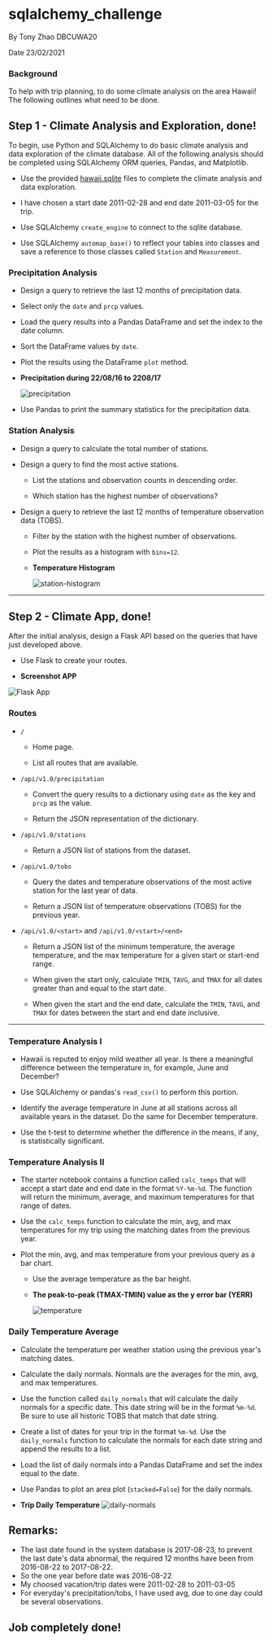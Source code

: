 # sqlalchemy_challenge

By Tony Zhao DBCUWA20

Date 23/02/2021

### Background

To help with trip planning, to do some climate analysis on the area Hawaii! The following outlines what need to be done.

## Step 1 - Climate Analysis and Exploration, done!

To begin, use Python and SQLAlchemy to do basic climate analysis and data exploration of the climate database. All of the following analysis should be completed using SQLAlchemy ORM queries, Pandas, and Matplotlib.

* Use the provided [hawaii.sqlite](Resources/hawaii.sqlite) files to complete the climate analysis and data exploration.

* I have chosen a start date 2011-02-28 and end date 2011-03-05 for the trip. 

* Use SQLAlchemy `create_engine` to connect to the sqlite database.

* Use SQLAlchemy `automap_base()` to reflect your tables into classes and save a reference to those classes called `Station` and `Measurement`.

### Precipitation Analysis

* Design a query to retrieve the last 12 months of precipitation data.

* Select only the `date` and `prcp` values.

* Load the query results into a Pandas DataFrame and set the index to the date column.

* Sort the DataFrame values by `date`.

* Plot the results using the DataFrame `plot` method.

* **Precipitation during 22/08/16 to 2208/17**

  ![precipitation](Images/precipitation.PNG)

* Use Pandas to print the summary statistics for the precipitation data.

### Station Analysis

* Design a query to calculate the total number of stations.

* Design a query to find the most active stations.

  * List the stations and observation counts in descending order.

  * Which station has the highest number of observations?

* Design a query to retrieve the last 12 months of temperature observation data (TOBS).

  * Filter by the station with the highest number of observations.

  * Plot the results as a histogram with `bins=12`.
  
  * **Temperature Histogram**

    ![station-histogram](Images/tem_hist.PNG)

- - -

## Step 2 - Climate App, done!

After the initial analysis, design a Flask API based on the queries that have just developed above.

* Use Flask to create your routes.

* **Screenshot APP**

![Flask App](Images/app.PNG)

### Routes

* `/`

  * Home page.

  * List all routes that are available.

* `/api/v1.0/precipitation`

  * Convert the query results to a dictionary using `date` as the key and `prcp` as the value.

  * Return the JSON representation of the dictionary.

* `/api/v1.0/stations`

  * Return a JSON list of stations from the dataset.

* `/api/v1.0/tobs`
  * Query the dates and temperature observations of the most active station for the last year of data.
  
  * Return a JSON list of temperature observations (TOBS) for the previous year.

* `/api/v1.0/<start>` and `/api/v1.0/<start>/<end>`

  * Return a JSON list of the minimum temperature, the average temperature, and the max temperature for a given start or start-end range.

  * When given the start only, calculate `TMIN`, `TAVG`, and `TMAX` for all dates greater than and equal to the start date.

  * When given the start and the end date, calculate the `TMIN`, `TAVG`, and `TMAX` for dates between the start and end date inclusive.

- - -

### Temperature Analysis I

* Hawaii is reputed to enjoy mild weather all year. Is there a meaningful difference between the temperature in, for example, June and December?

* Use SQLAlchemy or pandas's `read_csv()` to perform this portion.

* Identify the average temperature in June at all stations across all available years in the dataset. Do the same for December temperature.

* Use the t-test to determine whether the difference in the means, if any, is statistically significant. 

### Temperature Analysis II

* The starter notebook contains a function called `calc_temps` that will accept a start date and end date in the format `%Y-%m-%d`. The function will return the minimum, average, and maximum temperatures for that range of dates.

* Use the `calc_temps` function to calculate the min, avg, and max temperatures for my trip using the matching dates from the previous year.

* Plot the min, avg, and max temperature from your previous query as a bar chart.

  * Use the average temperature as the bar height.

  * **The peak-to-peak (TMAX-TMIN) value as the y error bar (YERR)**

    ![temperature](Images/tripavgtemp.PNG)

### Daily Temperature Average

* Calculate the temperature per weather station using the previous year's matching dates.

* Calculate the daily normals. Normals are the averages for the min, avg, and max temperatures.

* Use the function called `daily_normals` that will calculate the daily normals for a specific date. This date string will be in the format `%m-%d`. Be sure to use all historic TOBS that match that date string.

* Create a list of dates for your trip in the format `%m-%d`. Use the `daily_normals` function to calculate the normals for each date string and append the results to a list.

* Load the list of daily normals into a Pandas DataFrame and set the index equal to the date.

* Use Pandas to plot an area plot (`stacked=False`) for the daily normals.

* **Trip Daily Temperature**
  ![daily-normals](Images/triptemp.PNG)


## Remarks:
* The last date found in the system database is 2017-08-23, to prevent the last date's data abnormal, the required 12 months have been
  from 2016-08-22 to 2017-08-22.
* So the one year before date was 2016-08-22
* My choosed vacation/trip dates were 2011-02-28 to 2011-03-05
* For everyday's precipitation/tobs, I have used avg, due to one day could be several observations.

## Job completely done!



